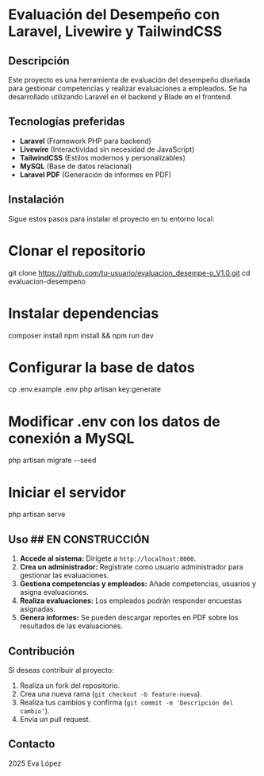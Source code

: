# Evaluación del Desempeño con Laravel, Livewire y TailwindCSS

## Descripción
Este proyecto es una herramienta de evaluación del desempeño diseñada para gestionar competencias y realizar evaluaciones a empleados. Se ha desarrollado utilizando Laravel en el backend y Blade en el frontend.

## Tecnologías preferidas
- **Laravel** (Framework PHP para backend)
- **Livewire** (Interactividad sin necesidad de JavaScript)
- **TailwindCSS** (Estilos modernos y personalizables)
- **MySQL** (Base de datos relacional)
- **Laravel PDF** (Generación de informes en PDF)

## Instalación
Sigue estos pasos para instalar el proyecto en tu entorno local:

# Clonar el repositorio
git clone https://github.com/tu-usuario/evaluacion_desempe-o_V1.0.git
cd evaluacion-desempeno

# Instalar dependencias
composer install
npm install && npm run dev

# Configurar la base de datos
cp .env.example .env
php artisan key:generate

# Modificar .env con los datos de conexión a MySQL
php artisan migrate --seed

# Iniciar el servidor
php artisan serve

## Uso ## EN CONSTRUCCIÓN ###
1. **Accede al sistema:** Dirígete a `http://localhost:8000`.
2. **Crea un administrador:** Regístrate como usuario administrador para gestionar las evaluaciones.
3. **Gestiona competencias y empleados:** Añade competencias, usuarios y asigna evaluaciones.
4. **Realiza evaluaciones:** Los empleados podrán responder encuestas asignadas.
5. **Genera informes:** Se pueden descargar reportes en PDF sobre los resultados de las evaluaciones.

## Contribución
Si deseas contribuir al proyecto:
1. Realiza un fork del repositorio.
2. Crea una nueva rama (`git checkout -b feature-nueva`).
3. Realiza tus cambios y confirma (`git commit -m 'Descripción del cambio'`).
4. Envía un pull request.

## Contacto
2025 Eva López
 